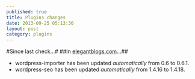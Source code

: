 ```yaml
---
published: true
title: Plugins changes
date: 2013-09-25 05:13:30
layout: post
category: plugins
---
```

#Since last check...#
##In [elegantblogs.com](http://elegantblogs.com)...##
+    wordpress-importer has been updated _automatically_ from 0.6 to 0.6.1.
+    wordpress-seo has been updated _automatically_ from 1.4.16 to 1.4.18.
